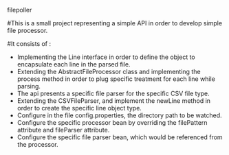 filepoller

#This is a small project representing a simple API in order to develop simple file processor.

#It consists of :

- Implementing the Line interface in order to define the object to encapsulate each line in the parsed file.
- Extending the AbstractFileProcessor class and implementing the process method in order to plug specific treatment for each line while parsing.
- The api presents a specific file parser for the specific CSV file type.
- Extending the CSVFileParser, and implement the newLine method in order to create the specific line object type.
- Configure in the file config.properties, the directory path to be watched.
- Configure the specific processor bean by overriding the filePattern attribute and fileParser attribute.
- Configure the specific file parser bean, which would be referenced from the processor.
